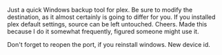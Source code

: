 Just a quick Windows backup tool for plex. Be sure to modify the destination, as it almost certainly is going to differ for you. If you installed plex default settings, source can be left untouched. Cheers.
Made this because I do it somewhat frequently, figured someone might use it.

Don't forget to reopen the port, if you reinstall windows. New device id.
